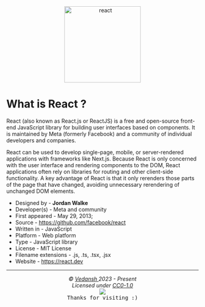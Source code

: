<div align="center">
    <img
        src="https://cdn.jsdelivr.net/gh/offensive-vk/Icons@master/react/react-original.svg"
        height=200
        width=200
        alt="react"
    >
</div>

# **What is React** ?

React (also known as React.js or ReactJS) is a free and open-source front-end JavaScript library for building user interfaces based on components. It is maintained by Meta (formerly Facebook) and a community of individual developers and companies.

React can be used to develop single-page, mobile, or server-rendered applications with frameworks like Next.js. Because React is only concerned with the user interface and rendering components to the DOM, React applications often rely on libraries for routing and other client-side functionality. A key advantage of React is that it only rerenders those parts of the page that have changed, avoiding unnecessary rerendering of unchanged DOM elements.

- Designed by - **Jordan Walke**
- Developer(s) - Meta and community
- First appeared - May 29, 2013;
- Source - <https://github.com/facebook/react>
- Written in - JavaScript
- Platform - Web platform
- Type - JavaScript library
- License - MIT License
- Filename extensions - .js, .ts, .tsx, .jsx
- Website - <https://react.dev>

***

<p align="center">
  <i>&copy; <a href="https://github.com/offensive-vk/">Vedansh </a> 2023 - Present</i><br>
  <i>Licensed under <a href="https://github.com/offensive-vk/UntilEverything#CC0-1.0-1-ov-file">CC0-1.0</a></i><br>
  <a href="https://github.com/TheHamsterBot"><img src="https://i.ibb.co/4KtpYxb/octocat-clean-mini.png" /></a><br>
  <kbd>Thanks for visiting :)</kbd>
</p>
